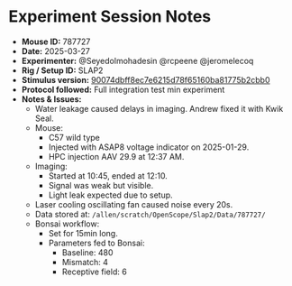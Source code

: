 # Experiment Session Notes

- **Mouse ID:** 787727
- **Date:** 2025-03-27
- **Experimenter:** @Seyedolmohadesin @rcpeene @jeromelecoq
- **Rig / Setup ID:** SLAP2
- **Stimulus version:** [90074dbff8ec7e6215d78f65160ba81775b2cbb0](https://github.com/AllenNeuralDynamics/openscope-community-predictive-processing/blob/90074dbff8ec7e6215d78f65160ba81775b2cbb0/src/Standard_oddball_slap2.bonsai)
- **Protocol followed:** Full integration test min experiment
- **Notes & Issues:**
    - Water leakage caused delays in imaging. Andrew fixed it with Kwik Seal.
    - Mouse:
      - C57 wild type
      - Injected with ASAP8 voltage indicator on 2025-01-29.
      - HPC injection AAV 29.9 at 12:37 AM.
    - Imaging:
      - Started at 10:45, ended at 12:10.
      - Signal was weak but visible.
      - Light leak expected due to setup.
    - Laser cooling oscillating fan caused noise every 20s.
    - Data stored at: `/allen/scratch/OpenScope/Slap2/Data/787727/`
    - Bonsai workflow:
      - Set for 15min long.
      - Parameters fed to Bonsai:
        - Baseline: 480
        - Mismatch: 4
        - Receptive field: 6